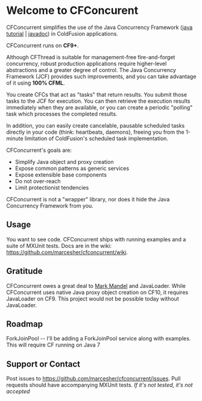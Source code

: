 Welcome to CFConcurent
======================

CFConcurrent simplifies the use of the Java Concurrency Framework
([java tutorial](http://docs.oracle.com/javase/tutorial/essential/concurrency/executors.html) | [javadoc](http://docs.oracle.com/javase/7/docs/api/java/util/concurrent/package-summary.html))
in ColdFusion applications. 

CFConcurrent runs on **CF9+**.


Although CFThread is suitable for management-free fire-and-forget concurrency, robust production applications
require higher-level abstractions and a greater degree of control.
The Java Concurrency Framework (JCF) provides such improvements, and you can take advantage of it using **100% CFML**.

You create CFCs that act as "tasks" that return results.
You submit those tasks to the JCF for execution.
You can then retrieve the execution results immediately when they are available,
or you can create a periodic "polling" task which processes the completed results.

In addition, you can easily create cancelable, pausable scheduled tasks directly in your code (think: heartbeats, daemons),
freeing you from the 1-minute limitation of ColdFusion's scheduled task implementation.

CFConcurrent's goals are:

* Simplify Java object and proxy creation
* Expose common patterns as generic services
* Expose extensible base components
* Do not over-reach
* Limit protectionist tendencies

CFConcurrent is not a "wrapper" library, nor does it hide the Java Concurrency Framework from you.

Usage
--------

You want to see code. CFConcurrent ships with running examples and a suite of MXUnit tests. Docs are in the wiki: https://github.com/marcesher/cfconcurrent/wiki. 

Gratitude
---------

CFConcurrent owes a great deal to [Mark Mandel](http://www.compoundtheory.com/) and JavaLoader. While CFConcurrent uses native Java proxy object creation on CF10, it requires JavaLoader on CF9. This project would not be possible today without JavaLoader.

Roadmap
--------

ForkJoinPool -- I'll be adding a ForkJoinPool service along with examples. This will require CF running on Java 7


Support or Contact
------------------

Post issues to https://github.com/marcesher/cfconcurrent/issues. 
Pull requests should have accompanying MXUnit tests. *If it's not tested, it's not accepted*
